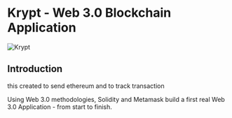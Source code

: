 # Krypt - Web 3.0 Blockchain Application
![Krypt](https://drive.google.com/file/d/1k2DTwVmfYunixajJk9VJLum1c3pwxovU/view?usp=sharing)

## Introduction
this created to send ethereum and to track transaction

Using Web 3.0 methodologies, Solidity and Metamask build a first real Web 3.0 Application - from start to finish.

